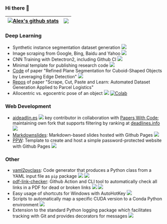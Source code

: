 ### Hi there 👋

| <a href="https://a-nau.github.io"><img align="center" src="https://github-readme-stats.vercel.app/api?username=a-nau&show_icons=true&include_all_commits=true&hide_border=true" alt="Alex's github stats" /></a> | <a href="https://a-nau.github.io"><img align="center" src="https://github-readme-stats.vercel.app/api/top-langs/?username=a-nau&layout=compact&hide_border=true" /></a> |
| ------------- | ------------- |

### Deep Learning

- Synthetic instance segmentation dataset generation <a href="https://github.com/a-nau/synthetic-dataset-generation"><img src="https://img.shields.io/github/stars/a-nau/synthetic-dataset-generation?style=social"/></a>
- Image scraping from Google, Bing, Baidu and Yahoo <a href="https://github.com/a-nau/easy-image-scraping"><img src="https://img.shields.io/github/stars/a-nau/easy-image-scraping?style=social"/></a>
- CNN Training with Detectron2, including Github CI <a href="https://github.com/a-nau/image-selection-and-cnn-training"><img src="https://img.shields.io/github/stars/a-nau/image-selection-and-cnn-training?style=social"/></a>
- Minimal template for publishing research code  <a href="https://github.com/a-nau/research-code-template-python"><img src="https://img.shields.io/github/stars/a-nau/research-code-template-python?style=social"/></a>
- [Code](https://github.com/a-nau/Plane-Segmentation-Refinement) of paper "Refined Plane Segmentation for Cuboid-Shaped Objects by Leveraging Edge Detection" <a href="https://github.com/a-nau/Plane-Segmentation-Refinement"><img src="https://img.shields.io/github/stars/a-nau/Plane-Segmentation-Refinement?style=social"/></a>
- [Repos](https://a-nau.github.io/parcel2d/) of paper "Scrape, Cut, Paste and Learn: Automated Dataset Generation Applied to Parcel Logistics"
- Allocentric vs. egocentric pose of an object <a href="https://github.com/a-nau/allocentric_vs_egocentric_pose"><img src="https://img.shields.io/github/stars/a-nau/allocentric_vs_egocentric_pose?style=social"/></a> [![Colab](https://colab.research.google.com/assets/colab-badge.svg)](https://colab.research.google.com/drive/1bCdd_R4Hj4YIXyoXGd6E_CZ1N-Uo_Th4?usp=sharing)


### Web Development

- [aideadlin.es](https://aideadlin.es) <a href="https://github.com/paperswithcode/ai-deadlines"><img src="https://img.shields.io/github/stars/paperswithcode/ai-deadlines?style=social"/></a> key contributor in collaboration with [Papers With Code](https://paperswithcode.com/); maintaining own fork that supports filtering by ranking at [deadlines.info](https://deadlines.info)  <a href="https://github.com/a-nau/conference-deadlines"><img src="https://img.shields.io/github/stars/a-nau/conference-deadlines?style=social"/></a>
- [Markdownslides](https://github.com/a-nau/markdownslides): Markdown-based slides hosted with Github Pages <a href="https://github.com/a-nau/markdownslides"><img src="https://img.shields.io/github/stars/a-nau/markdownslides?style=social"/></a>
- [PPW](https://github.com/a-nau/password-protected-website-template):  Template to create and host a simple password-protected website with Github Pages  <a href="https://github.com/a-nau/password-protected-website-template"><img src="https://img.shields.io/github/stars/a-nau/password-protected-website-template?style=social"/></a>


### Other

- [yaml2pyclass](https://github.com/a-nau/yaml2pyclass): Code generator that produces a Python class from a YAML input file as `pip` package <a href="https://github.com/a-nau/yaml2pyclass"><img src="https://img.shields.io/github/stars/a-nau/yaml2pyclass?style=social"/></a> <a href="https://pypi.org/project/yaml2pyclass/"><img src="https://img.shields.io/pypi/dw/yaml2pyclass"></a>
- [pdf-link-checker](https://github.com/marketplace/actions/pdf-link-checker): Github Action and CLI tool to automatically check all links in a PDF for dead or broken links  <a href="https://github.com/a-nau/pdf-link-checker"><img src="https://img.shields.io/github/stars/a-nau/pdf-link-checker?style=social"/></a> <a href="https://pypi.org/project/pdflinkchecker-cli/"><img src="https://img.shields.io/pypi/dw/pdf-link-checker"></a>
- Easy usage of shortcuts for Windows with AutoHotKey <a href="https://github.com/a-nau/AutoHotKey-GUI-and-Commands"><img src="https://img.shields.io/github/stars/a-nau/AutoHotKey-GUI-and-Commands?style=social"/></a>
- Scripts to automatically map a specific CUDA version to a Conda Python environment <a href="https://github.com/a-nau/python-cuda-envs"><img src="https://img.shields.io/github/stars/a-nau/python-cuda-envs?style=social"/></a>
- Extension to the standard Python logging package which facilitates tracking with Git and provides decorators for messages <a href="https://github.com/a-nau/Logging-Extended"><img src="https://img.shields.io/github/stars/a-nau/Logging-Extended?style=social"/></a>

<!--
**a-nau/a-nau** is a ✨ _special_ ✨ repository because its `README.md` (this file) appears on your GitHub profile.

Here are some ideas to get you started:

- 🔭 I’m currently working on ...
- 🌱 I’m currently learning ...
- 👯 I’m looking to collaborate on ...
- 🤔 I’m looking for help with ...
- 💬 Ask me about ...
- 📫 How to reach me: ...
- 😄 Pronouns: ...
- ⚡ Fun fact: ...
-->
